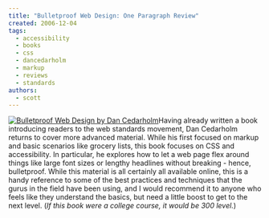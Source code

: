 ```yaml
---
title: "Bulletproof Web Design: One Paragraph Review"
created: 2006-12-04
tags:
  - accessibility
  - books
  - css
  - dancedarholm
  - markup
  - reviews
  - standards
authors:
  - scott
---
```


[![Bulletproof Web Design by Dan Cedarholm](/images/298401105_0cffe0e131_t.jpg)](http://www.flickr.com/photos/spaceninja/298401105/)Having already written a book introducing readers to the web standards movement, Dan Cedarholm returns to cover more advanced material. While his first focused on markup and basic scenarios like grocery lists, this book focuses on CSS and accessibility. In particular, he explores how to let a web page flex around things like large font sizes or lengthy headlines without breaking - hence, bulletproof. While this material is all certainly all available online, this is a handy reference to some of the best practices and techniques that the gurus in the field have been using, and I would recommend it to anyone who feels like they understand the basics, but need a little boost to get to the next level. (_If this book were a college course, it would be 300 level._)
